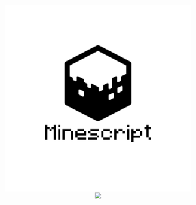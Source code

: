 <p align="center">
  <img src="https://github.com/Holiaaa/MPL/blob/main/logo/logo_500x500.png?raw=true" alt="Sublime's custom image"/>
  <br>
  <img src="https://img.shields.io/badge/Licence-MIT-blue">
</p>
